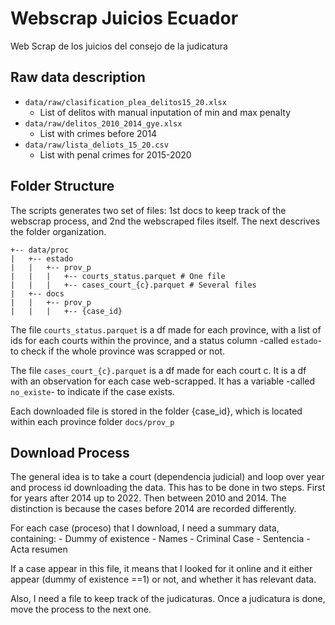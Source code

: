 # Webscrap Juicios Ecuador
Web Scrap de los juicios del consejo de la judicatura

## Raw data description
- ```data/raw/clasification_plea_delitos15_20.xlsx```
    -   List of delitos with manual inputation of min and max penalty
- ```data/raw/delitos_2010_2014_gye.xlsx```
    - List with crimes before 2014
- ```data/raw/lista_deliots_15_20.csv```
    - List with penal crimes for 2015-2020

## Folder Structure

The scripts generates two set of files: 1st docs to keep track of the webscrap process, and 2nd the webscraped files itself. The next descrives the folder organization.

```
+-- data/proc
|   +-- estado
|   |   +-- prov_p
|   |   |   +-- courts_status.parquet # One file
|   |   |   +-- cases_court_{c}.parquet # Several files
|   +-- docs
|   |   +-- prov_p
|   |   |   +-- {case_id}
```
The file ```courts_status.parquet``` is a df made for each province, with a list of ids for each courts within the province, and a status column -called ```estado```- to check if the whole province was scrapped or not. 

The file ```cases_court_{c}.parquet``` is a df made for each court c. It is a df with an observation for each case web-scrapped. It has a variable -called ```no_existe```- to indicate if the case exists.

Each downloaded file is stored in the folder {case_id}, which is located within each province folder ```docs/prov_p```

## Download Process

The general idea is to take a court (dependencia judicial) and loop over year
and process id downloading the data. This has to be done in two steps. First for years after 2014 up to 2022. Then between 2010 and 2014. The distinction is because the cases before 2014 are recorded differently.

For each case (proceso) that I download, I need a summary data, containing:
    - Dummy of existence
    - Names
    - Criminal Case
    - Sentencia
    - Acta resumen

If a case appear in this file, it means that I looked for it online and it either appear (dummy of existence ==1) or not, and whether it has relevant data.

Also, I need a file to keep track of the judicaturas. Once a judicatura is done, move the process to the next one.